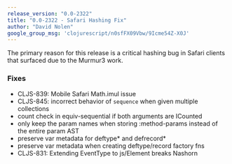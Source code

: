 ```yaml
---
release_version: "0.0-2322"
title: "0.0-2322 - Safari Hashing Fix"
author: "David Nolen"
google_group_msg: 'clojurescript/n0sfFX09Vbw/9Icme54Z-X0J'
---
```


The primary reason for this release is a critical hashing bug 
in Safari clients that surfaced due to the Murmur3 work. 

### Fixes 
* CLJS-839: Mobile Safari Math.imul issue 
* CLJS-845: incorrect behavior of `sequence` when given multiple collections 
* count check in equiv-sequential if both arguments are ICounted 
* only keep the param names when storing :method-params instead of the 
  entire param AST 
* preserve var metadata for deftype* and defrecord* 
* preserve var metadata when creating deftype/record factory fns 
* CLJS-831: Extending EventType to js/Element breaks Nashorn 
